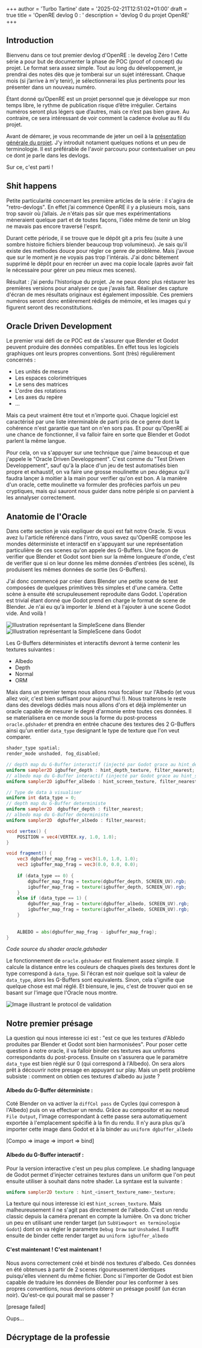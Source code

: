 +++
author = 'Turbo Tartine'
date = '2025-02-21T12:51:02+01:00'
draft = true
title = 'OpenRE devlog 0 : <TODO find name>'
description = 'devlog 0 du projet OpenRE'
+++
## Introduction
Bienvenu dans ce tout premier devlog d'OpenRE : le develog Zéro ! Cette série a pour but de documenter la phase de POC (proof of concept) du projet. Le format sera assez simple. Tout au long du développement, je prendrai des notes dès que je tomberai sur un sujet intéressant. Chaque mois (si j’arrive à m’y tenir), je sélectionnerai les plus pertinents pour les présenter dans un nouveau numéro.

Étant donné qu’OpenRE est un projet personnel que je développe sur mon temps libre, le rythme de publication risque d’être irrégulier. Certains numéros seront plus légers que d’autres, mais ce n’est pas bien grave. Au contraire, ce sera intéressant de voir comment la cadence évolue au fil du projet.

Avant de démarer, je vous recommande de jeter un oeil à la [présentation générale du projet](/projects/open_re). J'y introduit notament quelques notions et un peu de terminologie. Il est préférable de l'avoir parcouru pour contextualiser un peu ce dont je parle dans les devlogs.

Sur ce, c'est parti !

## Shit happens
Petite particularité concernant les première articles de la série : il s'agira de "retro-devlogs". En effet j’ai commencé OpenRE il y a plusieurs mois, sans trop savoir où j’allais. Je n'étais pas sûr que mes expérimentations mèneraient quelque part et de toutes façons, l'idée même de tenir un blog ne mavais pas encore traversé l'esprit.

Durant cette période, il se trouve que le dépôt git a pris feu (suite à une sombre histoire fichiers blender beaucoup trop volumineux). Je sais qu'il existe des methodes douce pour régler ce genre de problème. Mais j'avoue que sur le moment je ne voyais pas trop l'intérais. J'ai donc bêtement supprimé le dépôt pour en recréer un avec ma copie locale (après avoir fait le nécessaire pour gérer un peu mieux mes scenes).

Résultat : j’ai perdu l’historique du projet. Je ne peux donc  plus réstaurer les premières versions pour analyser ce que j'avais fait. Réaliser des capture d'écran de mes résultats originaux est également impossible. Ces premiers numéros seront donc entièrement rédigés de mémoire, et les images qui y figurent seront des reconstitutions.

## Oracle Driven Development
Le premier vrai défi de ce POC est de s'assurer que Blender et Godot peuvent produire des données compatibles. En effet tous les logiciels graphiques ont leurs propres conventions. Sont (très) régulièrement concernés :
- Les unités de mesure
- Les espaces colorimétriques
- Le sens des matrices
- L'ordre des rotations
- Les axes du repère
- ...

Mais ca peut vraiment être tout et n'importe quoi. Chaque logiciel est caractérisé par une liste interminable de parti pris de ce genre dont la cohérence n'est garantie que tant on n'en sors pas. Et pour qu'OpenRE ai une chance de fonctionner, il va falloir faire en sorte que Blender et Godot parlent la même langue.

Pour cela, on va s'appuyer sur une technique que j'aime beaucoup et que j'appele le "Oracle Driven Developpment". C'est comme du "Test Driven Developpement", sauf qu'à la place d'un jeu de test automatisés bien propre et exhaustif, on va faire une grosse moulinette un peu dégeux qu'il faudra lançer à moitier à la main pour verifier qu'on est bon. A la manière d'un oracle, cette moulinette va formuler des profécies parfois un peu cryptiques, mais qui sauront nous guider dans notre périple si on parvient à les annalyser correctement.

## Anatomie de l'Oracle
Dans cette section je vais expliquer de quoi est fait notre Oracle. Si vous avez lu l'article référencé dans l'intro, vous savez qu'OpenRE compose les mondes déterministe et interactif en s'appuyant sur une représentation particulière de ces scenes qu'on appele des G-Buffers. Une façon de verifier que Blender et Godot sont bien sur la même longueure d'onde, c'est de verifier que si on leur donne les même données d'entrées (les scène), ils produisent les mêmes données de sortie (les G-Buffers).

J'ai donc commencé par créer dans Blender une petite scene de test composées de quelques primitives très simples et d'une caméra. Cette scène à ensuite été scrupuleusement reproduite dans Godot. L'opération est trivial étant donné que Godot prend en charge le format de scene de Blender. Je n'ai eu qu'à importer le .blend et à l'ajouter à une scene Godot vide. And voilà !

![Illustration représentant la SimpleScene dans Blender](images/simpleBlend.opti.webp)
![Illustration représentant la SimpleScene dans Godot](images/simpleGodot.opti.webp)

Les G-Buffers déterministes et interactifs devront à terme contenir les textures suivantes :
- Albedo
- Depth
- Normal
- ORM

Mais dans un premier temps nous allons nous focaliser sur l'Albedo (et vous allez voir, c'est bien suffisant pour aujourd'hui !). Nous traiterons le reste dans des develogs dédiés mais nous allons d'ors et déjà implémenter un oracle capable de mesurer le degré d'armonie entre toutes ces données. Il se materialisera en ce monde sous la forme du post-process ```oracle.gdshader``` et prendra en entrée chacune des textures des 2 G-Buffers ainsi qu'un entier ```data_type``` designant le type de texture que l'on veut comparer.

```glsl
shader_type spatial;
render_mode unshaded, fog_disabled;

// depth map du G-Buffer interactif (injecté par Godot grace au hint_depth_texture)
uniform sampler2D igbuffer_depth : hint_depth_texture, filter_nearest;
// albedo map du G-Buffer interactif (injecté par Godot grace au hint_screen_texture)
uniform sampler2D igbuffer_albedo : hint_screen_texture, filter_nearest;

// Type de data à visualiser
uniform int data_type = 0;
// depth map du G-Buffer deterministe
uniform sampler2D  dgbuffer_depth : filter_nearest;
// albedo map du G-Buffer deterministe
uniform sampler2D  dgbuffer_albedo : filter_nearest;

void vertex() {
	POSITION = vec4(VERTEX.xy, 1.0, 1.0);
}

void fragment() {
	vec3 dgbuffer_map_frag = vec3(1.0, 1.0, 1.0);
	vec3 igbuffer_map_frag = vec3(0.0, 0.0, 0.0);
	
	if (data_type == 0) {
		dgbuffer_map_frag = texture(dgbuffer_depth, SCREEN_UV).rgb;
		igbuffer_map_frag = texture(igbuffer_depth, SCREEN_UV).rgb;
	}
	else if (data_type == 1) {
		dgbuffer_map_frag = texture(dgbuffer_albedo, SCREEN_UV).rgb;
		igbuffer_map_frag = texture(igbuffer_albedo, SCREEN_UV).rgb;
	}
		
	
	ALBEDO = abs(dgbuffer_map_frag - igbuffer_map_frag);
}
```
*Code source du shader oracle.gdshader*

Le fonctionnement de ```oracle.gdshader``` est finalement assez simple. Il calcule la distance entre les couleurs de chaques pixels des textures dont le type correspond à ```data_type```. Si l'écran est noir quelque soit la valeur de ```data_type```, alors les G-Buffers sont equivalents. Sinon, cela s'ignifie que quelque chose est mal réglé. Et biensure, le jeu, c'est de trouver quoi en se basant sur l'image que l'Oracle nous montre.

![Image illustrant le protocol de validation](images/oracle_schema.opti.webp)

## Notre premier présage
La question qui nous interesse ici est : "est ce que les textures d'Abledo produites par Blender et Godot sont bien harmonisées". Pour poser cette question à notre oracle, il va falloir binder ces textures aux uniforms correspondants du post-process. Ensuite on s'assurera que le paramètre ```data_type``` est bien réglé sur 0 (qui correspond à l'Albedo). On sera alors prêt à découvrir notre presage en appuyant sur play. Mais un petit problème subsiste : comment on obtien ces textures d'albedo au juste ?

#### Albedo du G-Buffer déterministe :
Coté Blender on va activer la ```diffCol pass``` de Cycles (qui correspon à l'Albedo) puis on va effectuer un rendu. Grâce au compositor et au noeud ```File Output```, l'image correspondant à cette passe sera automatiquement exportée à l'emplacement spécifié à la fin du rendu. Il n'y aura plus qu'à importer cette image dans Godot et à la binder au ```uniform dgbuffer_albedo```

[Compo => image => import => bind]

#### Albedo du G-Buffer interactif :
Pour la version interactive c'est un peu plus complexe. Le shading language de Godot permet d'injecter cetraines textures dans un uniform que l'on peut ensuite utiliser à souhait dans notre shader. La syntaxe est la suivante :
``` glsl
uniform sampler2D texture : hint_<insert_texture_name>_texture;
```

La texture qui nous interesse ici est ```hint_screen_texture```. Mais malheureusement il ne s'agit pas directement de l'albedo. C'est un rendu classic depuis la caméra prenant en compte la lumière. On va donc tricher un peu en utilisant une render target (un ```SubViewport en terminologie Godot```) dont on va régler le parametre ```Debug Draw``` sur ```Unshaded```. Il suffit ensuite de binder cette render target au ```uniform igbuffer_albedo```

#### C'est maintenant ! C'est maintenant !
Nous avons correctement créé et bindé nos textures d'albedo. Ces données en été obtenues à partir de 2 scenes rigoureusement identiques puisqu'elles viennent du même fichier. Donc si l'importer de Godot est bien capable de traduire les données de Blender pour les conformer à ses propres conventions, nous devrions obtenir un présage positif (un écran noir). Qu'est-ce qui pourait mal se passer ?

[presage failed]

Oups...

## Décryptage de la professie